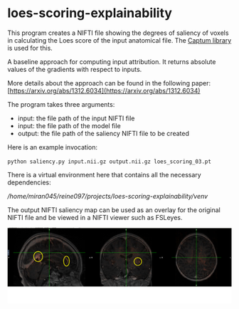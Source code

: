 # loes-scoring-explainability

This program creates a NIFTI file showing the degrees of saliency of voxels in calculating the Loes score of the input anatomical file.
The [Captum library](https://captum.ai/api/saliency.html) is used for this.

A baseline approach for computing input attribution. It returns absolute values of the gradients with respect to inputs. 

More details about the approach can be found in the following paper:
[https://arxiv.org/abs/1312.6034](https://arxiv.org/abs/1312.6034)

The program takes three arguments:
* input: the file path of the input NIFTI file
* input: the file path of the model file
* output: the file path of the saliency NIFTI file to be created

Here is an example invocation:

`python saliency.py input.nii.gz output.nii.gz loes_scoring_03.pt`

There is a virtual environment here that contains all the necessary dependencies:

*/home/miran045/reine097/projects/loes-scoring-explainability/venv*

The output NIFTI saliency map can be used as an overlay for the original NIFTI file and be viewed in a NIFTI viewer such as FSLeyes.

![saliency](./img/saliency_2.png)
